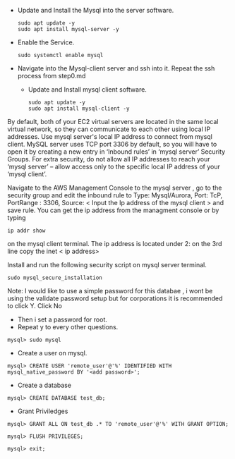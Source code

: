 * Update and Install the Mysql into the server software.
  ````
  sudo apt update -y
  sudo apt install mysql-server -y
  ````
* Enable the Service.
    ````
    sudo systemctl enable mysql
    ````
* Navigate into the Mysql-client server and ssh into it.
    Repeat the ssh process from step0.md
    
  * Update and Install mysql client software.
      ````
      sudo apt update -y
      sudo apt install mysql-client -y
      ````
      
By default, both of your EC2 virtual servers are located in the same local virtual network, so they can communicate to each other using local IP addresses. Use mysql server's local IP address to connect from mysql client. MySQL server uses TCP port 3306 by default, so you will have to open it by creating a new entry in ‘Inbound rules’ in ‘mysql server’ Security Groups. For extra security, do not allow all IP addresses to reach your ‘mysql server’ – allow access only to the specific local IP address of your ‘mysql client’.

Navigate to the AWS Management Console to the mysql server , go to the security group and edit the inbound rule to Type: Mysql/Aurora, Port: TcP, PortRange : 3306, Source: < Input the Ip address of the mysql client >  and save rule. 
You can get the ip address from the managment console or by typing 
````
ip addr show
````
on the mysql client terminal.
The ip address is located under 2: on the 3rd line copy the inet < ip address> 

Install and run the following security script on mysql server terminal.
````
sudo mysql_secure_installation
````
Note: 
I would like to use a simple password for this databae , i wont be using the validate password setup but for corporations it is recommended to click Y.
Click No
* Then i set a password for root.
* Repeat y to every other questions.

````
mysql> sudo mysql
````
* Create a user on mysql.
````
mysql> CREATE USER 'remote_user'@'%' IDENTIFIED WITH mysql_native_password BY '<add password>';
````
* Create a database
````
mysql> CREATE DATABASE test_db;
````
* Grant Priviledges
````
mysql> GRANT ALL ON test_db .* TO 'remote_user'@'%' WITH GRANT OPTION;
````
````
mysql> FLUSH PRIVILEGES;
````
````
mysql> exit;
````
      
